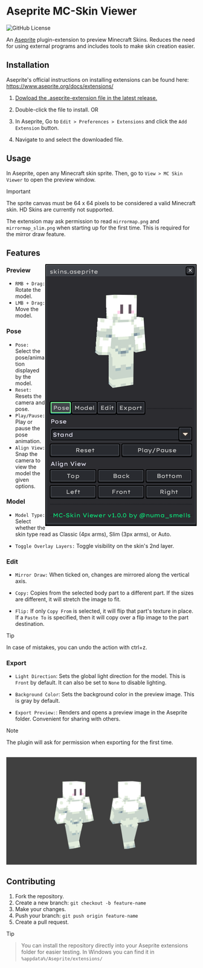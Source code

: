 # Aseprite MC-Skin Viewer 
![GitHub License](https://img.shields.io/github/license/numa-smells/Aseprite-MC-Skin-Viewer)

An [Aseprite](https://github.com/aseprite/aseprite/) plugin-extension to preview Minecraft Skins. Reduces the need for using external programs and includes tools to make skin creation easier.

## Installation
Aseprite's official instructions on installing extensions can be found here: https://www.aseprite.org/docs/extensions/

1. [Dowload the .aseprite-extension file in the latest release.](https://github.com/numa-smells/Aseprite-MC-Skin-Viewer/releases/latest)

2. Double-click the file to install. OR

3. In Aseprite, Go to `Edit > Preferences > Extensions` and click the `Add Extension` button.

4. Navigate to and select the downloaded file.

## Usage
In Aseprite, open any Minecraft skin sprite. Then, go to `View > MC Skin Viewer` to open the preview window.

> [!IMPORTANT]
> The sprite canvas must be 64 x 64 pixels to be considered a valid Minecraft skin. HD Skins are currently not supported. 

The extension may ask permission to read `mirrormap.png` and `mirrormap_slim.png` when starting up for the first time. This is required for the mirror draw feature.

## Features

<img src="docs/1.png" alt="Screenshot of the preview window" align="right">

### Preview
- `RMB + Drag:` Rotate the model.
- `LMB + Drag:` Move the model.

### Pose
- `Pose:` Select the pose/animation displayed by the model.
- `Reset:` Resets the camera and pose.
- `Play/Pause:` Play or pause the pose animation.
- `Align View:` Snap the camera to view the model the given options.

### Model
- `Model Type:` Select whether the skin type read as Classic (4px arms), Slim (3px arms), or Auto.

- `Toggle Overlay Layers:` Toggle visibility on the skin's 2nd layer.

### Edit

- `Mirror Draw:` When ticked on, changes are mirrored along the vertical axis.

- `Copy:` Copies from the selected body part to a different part. If the sizes are different, it will stretch the image to fit.

- `Flip:` If only `Copy From` is selected, it will flip that part's texture in place. If a `Paste To` is specified, then it will copy over a flip image to the part destination.

> [!TIP]
> In case of mistakes, you can undo the action with ctrl+z.

### Export
- `Light Direction`: Sets the global light direction for the model. This is `Front` by default. It can also be set to `None` to disable lighting.

- `Background Color`: Sets the background color in the preview image. This is gray by default.

- `Export Preview:`: Renders and opens a preview image in the Aseprite folder. Convenient for sharing with others. 

> [!NOTE]
> The plugin will ask for permission when exporting for the first time.

<br clear="right"/>

<img src="docs/2.png" alt = "">

## Contributing
1. Fork the repository.
2. Create a new branch: `git checkout -b feature-name`
3. Make your changes.
4. Push your branch: `git push origin feature-name`
5. Create a pull request.

> [!TIP]
> > You can install the repository directly into your Aseprite extensions folder for easier testing. In Windows you can find it in `%appdata%/Aseprite/extensions/` 
